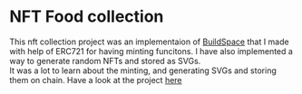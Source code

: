 # NFT Food collection

This nft collection project was an implementaion of [BuildSpace](https://app.buildspace.so/projects/CO961ddb5f-f428-4608-9949-a9a2f461eb3f) that I made with help of ERC721 for having minting funcitons. I have also implemented a way to generate random NFTs and stored as SVGs.\
It was a lot to learn about the minting, and generating SVGs and storing them on chain.
Have a look at the project [here](https://denilbhatt-nft-food-collection.netlify.app/)
